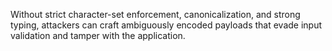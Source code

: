 Without strict character-set enforcement, canonicalization, and strong typing, attackers can craft ambiguously encoded payloads that evade input validation and tamper with the application.